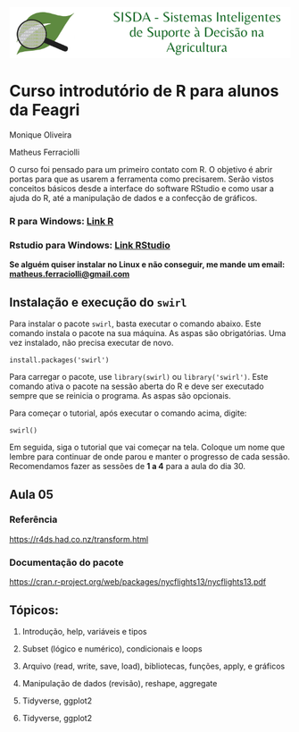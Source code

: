 
![logo](images/logo_sisda.png)
# Curso introdutório de R para alunos da Feagri

Monique Oliveira

Matheus Ferraciolli

O curso foi pensado para um primeiro contato com R. O objetivo é abrir portas para que as usarem a ferramenta como precisarem. Serão vistos conceitos básicos desde a interface do software RStudio e como usar a ajuda do R, até a manipulação de dados e a confecção de gráficos.

### R para Windows: [Link R](https://cran.r-project.org/bin/windows/base/R-3.5.1-win.exe)

### Rstudio para Windows: [Link RStudio](https://download1.rstudio.org/RStudio-1.1.456.exe)

**Se alguém quiser instalar no Linux e não conseguir, me mande um email: matheus.ferraciolli@gmail.com**

## Instalação e execução do `swirl`

Para instalar o pacote `swirl`, basta executar o comando abaixo. Este comando instala o pacote na sua máquina. As aspas são obrigatórias. Uma vez instalado, não precisa executar de novo.

```{r}
install.packages('swirl')
```

Para carregar o pacote, use `library(swirl)` ou `library('swirl')`. Este comando ativa o pacote na sessão aberta do R e deve ser executado sempre que se reinicia o programa. As aspas são opcionais.

Para começar o tutorial, após executar o comando acima, digite:

```{r}
swirl()
```

Em seguida, siga o tutorial que vai começar na tela. Coloque um nome que lembre para continuar de onde parou e manter o progresso de cada sessão. Recomendamos fazer as sessões de **1 a 4** para a aula do dia 30.

## Aula 05

### Referência
https://r4ds.had.co.nz/transform.html
### Documentação do pacote
https://cran.r-project.org/web/packages/nycflights13/nycflights13.pdf


## Tópicos:

1. Introdução, help, variáveis e tipos

2. Subset (lógico e numérico), condicionais e loops

3. Arquivo (read, write, save, load), bibliotecas, funções, apply, e gráficos

4. Manipulação de dados (revisão), reshape, aggregate

5. Tidyverse, ggplot2

6. Tidyverse, ggplot2
